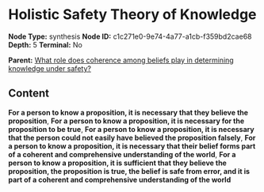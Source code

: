 # Holistic Safety Theory of Knowledge

**Node Type:** synthesis
**Node ID:** c1c271e0-9e74-4a77-a1cb-f359bd2cae68
**Depth:** 5
**Terminal:** No

**Parent:** [What role does coherence among beliefs play in determining knowledge under safety?](what-role-does-coherence-among-beliefs-play-in-determining-knowledge-under-safety-antithesis-86e7ca24-39ec-4b77-9a54-281ce8bef2de.md)

## Content

**For a person to know a proposition, it is necessary that they believe the proposition**, **For a person to know a proposition, it is necessary for the proposition to be true**, **For a person to know a proposition, it is necessary that the person could not easily have believed the proposition falsely**, **For a person to know a proposition, it is necessary that their belief forms part of a coherent and comprehensive understanding of the world**, **For a person to know a proposition, it is sufficient that they believe the proposition, the proposition is true, the belief is safe from error, and it is part of a coherent and comprehensive understanding of the world**
